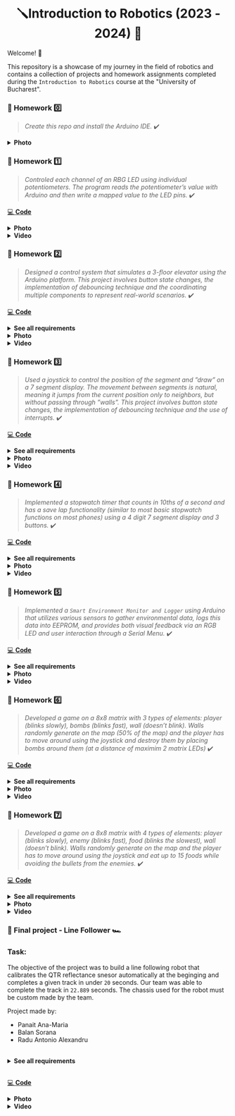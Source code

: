 <div align="center"> 
  <h1>🪛Introduction to Robotics (2023 - 2024) 🔧</h1>
</div>

Welcome!  👋

This repository is a showcase of my journey in the field of robotics and contains a collection of projects and homework assignments completed during the `Introduction to Robotics` course  at the "University of Bucharest". 

### 📝 Homework :zero:

> <i>Create this repo and install the Arduino IDE.</i> ✔️

<details>
 <summary><b>Photo</b></summary>
 
 <div align="center"> 
  <img width="480px" src="https://github.com/anamariapanait10/Introduction-To-Robotics/blob/main/Homework/Homework0/ArduinoIDE.png">
 </div>
</details>

### 📝 Homework :one:

> <i>Controled each channel of an RBG LED using individual potentiometers. The program reads the potentiometer’s value with Arduino and then write a
mapped value to the LED pins. </i> ✔️

[💻 <b>Code</b>](https://github.com/anamariapanait10/Introduction-To-Robotics/blob/main/Homework/Homework1-RGB-LED/Homework1/Homework1.ino)

<details>
 <summary><b>Photo</b></summary>

 <div align="center"> 
  <img width="480px" src="https://github.com/anamariapanait10/Introduction-To-Robotics/blob/main/Homework/Homework1-RGB-LED/Homework1-Photo.jpeg" alt="Photo">
 </div>
</details>

<details>
 <summary><b>Video</b></summary>

 <div align="center"> 
   <a href="https://youtu.be/iEVsYE2pid4"><img src="https://img.youtube.com/vi/iEVsYE2pid4/0.jpg" alt="Video"></a>
 </div>
</details>

### 📝 Homework :two:

> <i>Designed a control system that simulates a 3-floor elevator using the Arduino
platform. This project involves button state changes, the implementation of debouncing technique and the
coordinating multiple components to represent real-world scenarios. </i> ✔️

[💻 <b>Code</b>](https://github.com/anamariapanait10/Introduction-To-Robotics/blob/main/Homework/Homework2-Elevator-Simulator/Homework2/Homework2.ino)

<details>
 <summary><b>See all requirements</b></summary>
 <br>
 
⚙️ Components:
  - 4 LEDs 💡(3 for the floors and 1 for the elevator’s operational state)
  - 3 Buttons 🕹️ (for floor calls)
  - 1 Buzzer 🔉(for door opening/closing or elevator moving sounds)
  - Resistors and wires

✏️ Requirements:

- **LED Indicators:** Each of the 3 LEDs represents one of the 3 floors.
The LED corresponding to the current floor is light up. Additionally, another
LED represents the elevator’s operational state. It blinks when the elevator
is moving and remains static when stationary.
- **Buttons:** Contains 3 buttons that represent the call buttons from the
3 floors. When pressed, the elevator simulates movement towards
the floor after a short interval (2-3 seconds).
- **Buzzer:**
The buzzer sounds briefly during the following scenarios:
  - Elevator arriving at the desired floor
  - Elevator doors closing
  - Elevator moving between floors
- **State Change & Timers:** After
a button press, the elevator waits for the doors to close and then
moves to the corresponding floor. If the elevator is in movement, it
stacks its decision (gets to the first
programmed floor, opens the doors, waits, closes them and then go to the
next desired floor).
- **Debounce:** Implement debounce for the buttons to avoid
unintentional repeated button presses.

</details>

<details>
 <summary><b>Photo</b></summary>

 <div align="center"> 
  <img width="480px" src="https://github.com/anamariapanait10/Introduction-To-Robotics/blob/main/Homework/Homework2-Elevator-Simulator/Homework2-Photo.jpeg" alt="Photo">
 </div>
</details>

<details>
 <summary><b>Video</b></summary>

 <div align="center"> 
   <a href="https://youtu.be/jx6ErbiJzYk"><img src="https://img.youtube.com/vi/jx6ErbiJzYk/0.jpg" alt="Video"></a>
 </div>
</details>

### 📝 Homework :three:

> <i>Used a joystick to control the position of the segment and ”draw” on a 7 segment display. 
The movement between segments is natural, meaning it jumps from the current position only to neighbors, but without passing through ”walls”.
This project involves button state changes, the implementation of debouncing technique and the use of interrupts. </i> ✔️

[💻 <b>Code</b>](https://github.com/anamariapanait10/Introduction-To-Robotics/blob/main/Homework/Homework3-7-Segment-Display/Homework3/Homework3.ino)

<details>
 <summary><b>See all requirements</b></summary>
 <br>
 
⚙️ Components:
  - 7-segment display 
  - 1 joystick 🕹️
  - Resistors and wires

✏️ Requirements:
- The initial position is on the DP. The current position always blinks (irrespective of the fact that the segment is on or off). 
- Short pressing the button toggles the segment state from ON to OFF or from OFF to ON. 
- Long pressing the button resets the entire
display by turning all the segments OFF and moving the current position to the decimal point.

</details>

<details>
 <summary><b>Photo</b></summary>

 <div align="center"> 
  <img width="480px" src="https://github.com/anamariapanait10/Introduction-To-Robotics/blob/main/Homework/Homework3-7-Segment-Display/Homework3-Photo.jpeg" alt="Photo">
 </div>
</details>

<details>
 <summary><b>Video</b></summary>

 <div align="center"> 
   <a href="https://youtu.be/Nnydq2iCbcs"><img src="https://img.youtube.com/vi/Nnydq2iCbcs/0.jpg" alt="Video"></a>
 </div>
</details>


### 📝 Homework :four:

> <i>Implemented a stopwatch timer that counts in 10ths of a second
and has a save lap functionality (similar to most basic stopwatch functions on most phones) using a 4 digit 7 segment display and 3 buttons. </i> ✔️

[💻 <b>Code</b>](https://github.com/anamariapanait10/Introduction-To-Robotics/blob/main/Homework/Homework4-4-digit-7-Segment-Display/Homework4/Homework4.ino)


<details>
 <summary><b>See all requirements</b></summary>
 <br>
 
⚙️ Components:
  - 4 digit 7-segment display 
  - 1 shift register
  - 3 buttons 🕹️
  - Resistors and wires

✏️ Requirements:

The starting value of the 4 digit 7 segment display is `000.0`. The buttons have the following functionalities:
- **Button 1:** Start / pause.
- **Button 2:** Reset (if in pause mode). Reset saved laps (if in lap
viewing mode).
- **Button 3:** Save lap (if in counting mode), cycle through last saved
laps (up to 4 laps).

✏️ Workflow:
1. Display shows `000.0`. When pressing the Start button, the timer starts.
2. During timer **counter**, each time the lap button is pressed, the timer's value is saved in memory, up to 4 laps; pressing the
5th time overrides the 1st saved one. If the reset button is pressed while the timer works, nothing happens. If the pause button is pressed the timer stops.
3. In **Pause Mode**, the lap flag button doesn’t work anymore. Pressing
the reset button resets you to 000.0.
4. After **reset**, the flag button can be pressed to cycle through the lap times. Each time the flag button is pressed, it displays the
next saved lap. Pressing it continuously cycles you through it
continuously. Pressing the reset button while in this state resets all
your flags and takes the timer back to `000.0`.

</details>

<details>
 <summary><b>Photo</b></summary>

 <div align="center"> 
  <img width="480px" src="https://github.com/anamariapanait10/Introduction-To-Robotics/blob/main/Homework/Homework4-4-digit-7-Segment-Display/Homework4-Photo.jpeg" alt="Photo">
 </div>
</details>

<details>
 <summary><b>Video</b></summary>

 <div align="center"> 
   <a href="https://youtu.be/99ecpExxoHw"><img src="https://img.youtube.com/vi/99ecpExxoHw/0.jpg" alt="Video"></a>
 </div>
</details>


### 📝 Homework :five:

> <i>Implemented a `Smart Environment Monitor and Logger` using Arduino that utilizes various sensors to gather environmental data, logs this data into
EEPROM, and provides both visual feedback via an RGB LED and user interaction through a Serial Menu. </i> ✔️


[💻 <b>Code</b>](https://github.com/anamariapanait10/Introduction-To-Robotics/blob/main/Homework/Homework5-Smart-Environment-Monitor-And-Logger/Homework5/Homework5.ino)


<details>
 <summary><b>See all requirements</b></summary>
 <br>
 
### ⚙️ Components:
  - Ultrasonic Sensor (HC-SR04)
  - LDR (Light-Dependent Resistor)
  - RGB LED
  - Resistors and wires

### ✏️ Menu Structure Overview:

#### 1. Sensor Settings Submenu
- **1.1 Sampling Interval:** Set between 1-10 seconds.
- **1.2 Ultrasonic Alert Threshold:** Set a threshold for proximity alerts.
- **1.3 LDR Alert Threshold:** Set a threshold for light intensity alerts.
- **1.4 Back:** Return to the main menu.

#### 2. Reset Logger Data
- **2.1 Yes:** Confirm and delete all data.
- **2.2 No:** Do not delete data.

#### 3. System Status
- **3.1 Current Sensor Readings:** View real-time data.
- **3.2 Current Sensor Settings:** Review current configurations.
- **3.3 Display Logged Data:** Check the last 10 readings.
- **3.4 Back:** Return to the main menu.

#### 4. RGB LED Control Submenu
- **4.1 Manual Color Control:** Customize the LED color.
- **4.2 LED Automatic Mode:** Toggle automatic alerts via LED color changes.
- **4.3 Back:** Return to the main menu.


</details>

<details>
 <summary><b>Photo</b></summary>

 <div align="center"> 
  <img width="480px" src="https://github.com/anamariapanait10/Introduction-To-Robotics/blob/main/Homework/Homework5-Smart-Environment-Monitor-And-Logger/Homework5-Photo.jpeg" alt="Photo">
 </div>
</details>

<details>
 <summary><b>Video</b></summary>

 <div align="center"> 
   <a href="https://youtu.be/elDB9sButEE"><img src="https://img.youtube.com/vi/elDB9sButEE/0.jpg" alt="Video"></a>
 </div>
</details>


### 📝 Homework :six:

> <i>Developed a game on a 8x8 matrix with 3 types of elements: player (blinks slowly), bombs (blinks fast), wall (doesn’t blink). Walls randomly generate on the map (50% of the map) and the player has to move around using the joystick and destroy them by placing bombs around them (at a distance of maximim 2 matrix LEDs) </i> ✔️


[💻 <b>Code</b>](https://github.com/anamariapanait10/Introduction-To-Robotics/blob/main/Homework/Homework6-LED-Matrix-Game/Homework6/Homework6.ino)


<details>
 <summary><b>See all requirements</b></summary>
 <br>

### ⚙️ Components:
- joystick 
- 8x8 LED Matrix 
- MAX7219 
- Photoresitor
- Buzzer
- resistors and capacitors

</details>

<details>
 <summary><b>Photo</b></summary>

 <div align="center"> 
  <img width="480px" src="https://github.com/anamariapanait10/Introduction-To-Robotics/blob/main/Homework/Homework6-LED-Matrix-Game/Homework6-Photo.jpeg" alt="Photo">
 </div>
</details>

<details>
 <summary><b>Video</b></summary>

 <div align="center"> 
   <a href="https://youtu.be/tMHK_TGCKZg"><img src="https://img.youtube.com/vi/tMHK_TGCKZg/0.jpg" alt="Video"></a>
 </div>
</details>

### 📝 Homework :seven:

> <i>Developed a game on a 8x8 matrix with 4 types of elements: player (blinks slowly), enemy (blinks fast), food (blinks the slowest), wall (doesn’t blink). Walls randomly generate on the map and the player has to move around using the joystick and eat up to 15 foods while avoiding the bullets from the enemies. </i> ✔️


[💻 <b>Code</b>](https://github.com/anamariapanait10/Introduction-To-Robotics/blob/main/Homework/Homework7-Matrix-Checkpoint/Homework7/Homework7.ino)


<details>
 <summary><b>See all requirements</b></summary>
 <br>

### ✏️ Menu Structure Overview:

- **Intro message**
- **Start Game:**
  * Shown details while playing
  * Screen upon game ending with input in order to move on
  * Informs you when highscore is achieved
- **Highscore:** top 3 in eeprom with name and score
- **Settings:**
  * Enter name 
  * LCD brightness control (eeprom)
  * Matrix brightness control (eeprom).
  * Sound control on/off (eeprom)
  * Reset high scores button in settings
- **About:** github user, developer name and game name
- **How to play:** short and informative description

### ⚙️ Components:
- Arduino board
- Joystick 
- 8x8 LED Matrix 
- MAX7219 
- LCD Display
- Buzzer
- Button
- resistors and capacitors
- wires

</details>

<details>
 <summary><b>Photo</b></summary>

 <div align="center"> 
  <img width="480px" src="https://github.com/anamariapanait10/Introduction-To-Robotics/blob/main/Homework/Homework7-Matrix-Checkpoint/Homework7-Photo.jpeg" alt="Photo">
 </div>
</details>

<details>
 <summary><b>Video</b></summary>

 <div align="center"> 
   <a href="https://youtu.be/tppwd_xsm20"><img src="https://img.youtube.com/vi/tppwd_xsm20/0.jpg" alt="Video"></a>
 </div>
</details>

### 📝 Final project - Line Follower 🏎️

### Task:
The objective of the project was to build a line following robot that calibrates the QTR reflectance snesor automatically at the beginging and completes a given track in under `20` seconds. Our team was able to complete the track in `22.889` seconds. The chassis used for the robot must be custom made by the team.


Project made by:
- Panait Ana-Maria
- Balan Sorana
- Radu Antonio Alexandru

<br>

<details>
 <summary><b>See all requirements</b></summary>
 <br>

### ⚙️ Components:
- Arduino Nano
- QTR-8RC reflectance sensor array
- 2 DC motors
- L293D motor driver
- 7.4V LiPo battery
- 2 wheels
- ball caster
- chassis (custom made)
- wires
- zip-ties
- 2 small breadboards


### Implementation:

For the sensor calibration the robot turns left until 
the last sensor on the right sees the black tape, and then change direction of until the last sensor on the left sees the black tape. It keeps repeting this process
for a few seconds then starts following the line.

The robot uses a PID control algorithm to adjust the speed of the motors based on the position of the robot over the line. The constants that we found to give the best results are `Kp = 25` and `Kd = 8` and the error ignore interval was `[-18, 18]` (from a total of [-50, 50]).


<details>
 <summary><b>Components diagram</b></summary>

 <div align="center"> 
  <img width="480px" src="https://github.com/anamariapanait10/Introduction-To-Robotics/blob/main/Homework/LineFollower/ComponentsDiagram.jpeg" alt="Photo">
 </div>
</details>

</details>

<br>

[💻 <b>Code</b>](https://github.com/anamariapanait10/Introduction-To-Robotics/blob/main/Homework/LineFollower/lineFollower/lineFollower.ino)

<details>
 <summary><b>Photo</b></summary>

 <div align="center"> 
  <img width="480px" src="https://github.com/anamariapanait10/Introduction-To-Robotics/blob/main/Homework/LineFollower/LineFollower-Photo.jpeg" alt="Photo">
 </div>
</details>

<details>
 <summary><b>Video</b></summary>

 <div align="center"> 
   <a href="https://youtu.be/iSsHr05rzcE"><img src="https://img.youtube.com/vi/iSsHr05rzcE/0.jpg" alt="Video"></a>
 </div>
</details>
